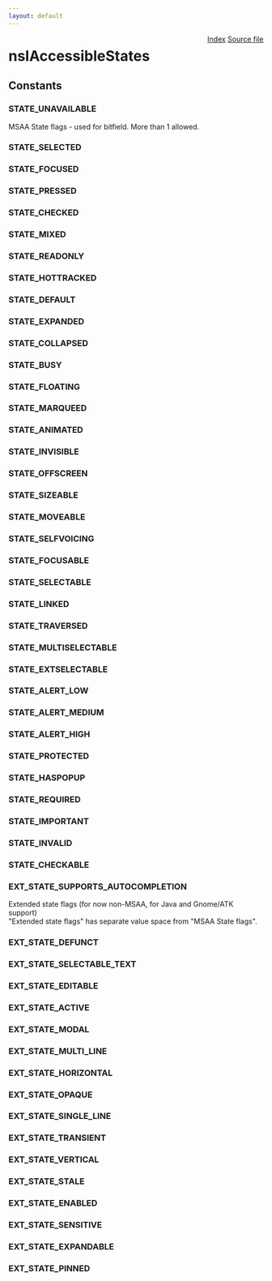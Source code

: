 ```yaml
---
layout: default
---
```

<div class='links' style='float:right'><a href="../index.html">Index</a>
<a href="http://dxr.mozilla.org/mozilla-central/source/accessible/interfaces/nsIAccessibleStates.idl">Source file</a>
</div>

# nsIAccessibleStates #

## Constants ##

### STATE_UNAVAILABLE ###
  
MSAA State flags - used for bitfield. More than 1 allowed.  
  

### STATE_SELECTED ###

### STATE_FOCUSED ###

### STATE_PRESSED ###

### STATE_CHECKED ###

### STATE_MIXED ###

### STATE_READONLY ###

### STATE_HOTTRACKED ###

### STATE_DEFAULT ###

### STATE_EXPANDED ###

### STATE_COLLAPSED ###

### STATE_BUSY ###

### STATE_FLOATING ###

### STATE_MARQUEED ###

### STATE_ANIMATED ###

### STATE_INVISIBLE ###

### STATE_OFFSCREEN ###

### STATE_SIZEABLE ###

### STATE_MOVEABLE ###

### STATE_SELFVOICING ###

### STATE_FOCUSABLE ###

### STATE_SELECTABLE ###

### STATE_LINKED ###

### STATE_TRAVERSED ###

### STATE_MULTISELECTABLE ###

### STATE_EXTSELECTABLE ###

### STATE_ALERT_LOW ###

### STATE_ALERT_MEDIUM ###

### STATE_ALERT_HIGH ###

### STATE_PROTECTED ###

### STATE_HASPOPUP ###

### STATE_REQUIRED ###

### STATE_IMPORTANT ###

### STATE_INVALID ###

### STATE_CHECKABLE ###

### EXT_STATE_SUPPORTS_AUTOCOMPLETION ###
  
Extended state flags (for now non-MSAA, for Java and Gnome/ATK support)  
"Extended state flags" has separate value space from "MSAA State flags".  
  

### EXT_STATE_DEFUNCT ###

### EXT_STATE_SELECTABLE_TEXT ###

### EXT_STATE_EDITABLE ###

### EXT_STATE_ACTIVE ###

### EXT_STATE_MODAL ###

### EXT_STATE_MULTI_LINE ###

### EXT_STATE_HORIZONTAL ###

### EXT_STATE_OPAQUE ###

### EXT_STATE_SINGLE_LINE ###

### EXT_STATE_TRANSIENT ###

### EXT_STATE_VERTICAL ###

### EXT_STATE_STALE ###

### EXT_STATE_ENABLED ###

### EXT_STATE_SENSITIVE ###

### EXT_STATE_EXPANDABLE ###

### EXT_STATE_PINNED ###
